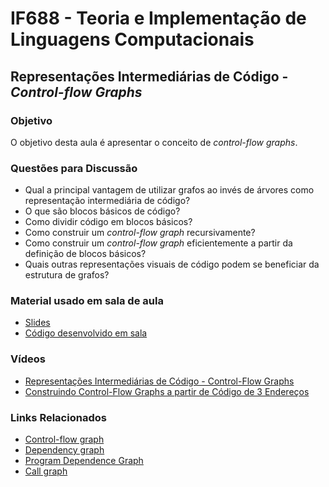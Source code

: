 # IF688 - Teoria e Implementação de Linguagens Computacionais

## Representações Intermediárias de Código - *Control-flow Graphs*

### Objetivo

O objetivo desta aula é apresentar o conceito de _control-flow graphs_.

### Questões para Discussão

- Qual a principal vantagem de utilizar grafos ao invés de árvores como representação intermediária de código? 
- O que são blocos básicos de código? 
- Como dividir código em blocos básicos? 
- Como construir um _control-flow graph_ recursivamente? 
- Como construir um _control-flow graph_ eficientemente a partir da definição de blocos básicos? 
- Quais outras representações visuais de código podem se beneficiar da estrutura de grafos? 

### Material usado em sala de aula

- [Slides](https://drive.google.com/file/d/1hCv4PIvDEK2odZr7jA_m8C3lztQh4tmr/view)
- [Código desenvolvido em sala](https://github.com/if688/if688.github.io/tree/master/2025-02-13)

### Vídeos

- [Representações Intermediárias de Código - Control-Flow Graphs](https://www.youtube.com/watch?v=2BlBPc11PLs)
- [Construindo Control-Flow Graphs a partir de Código de 3 Endereços](https://www.youtube.com/watch?v=lGx9drsIz-g)

### Links Relacionados

- [Control-flow graph](https://en.wikipedia.org/wiki/Control_flow_graph)
- [Dependency graph](https://en.wikipedia.org/wiki/Dependency_graph)
- [Program Dependence Graph](https://en.wikipedia.org/wiki/Program_Dependence_Graph)
- [Call graph](https://en.wikipedia.org/wiki/Call_graph)